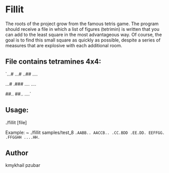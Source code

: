 # Fillit

The roots of the project grow from the famous tetris game.
The program should receive a file in which a list of figures (tetrimin) is written that you can add to the least square in the most advantageous way. Of course, the goal is to find this small square as quickly as possible, despite a series of measures that are explosive with each additional room.

## File contains tetramines 4x4:

`...#
...#
..##
....

...#
.###
....
....

##..
##..
....`

## Usage:

./fillit [file]

Example:
~ ./fillit samples/test_8
`.AABB..
AACCB..
.CC.BDD
.EE.DD.
EEFFGG.
.FFGGHH
....HH.
`
## Author

kmykhail
pzubar
